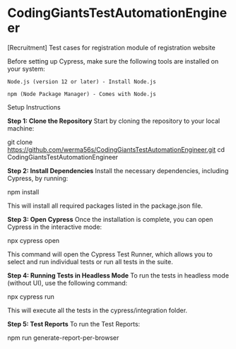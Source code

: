 # CodingGiantsTestAutomationEngineer
[Recruitment] Test cases for registration module of registration website

Before setting up Cypress, make sure the following tools are installed on your system:  

    Node.js (version 12 or later) - Install Node.js  
    
    npm (Node Package Manager) - Comes with Node.js

Setup Instructions


**Step 1: Clone the Repository**
Start by cloning the repository to your local machine:


git clone https://github.com/werma56s/CodingGiantsTestAutomationEngineer.git
cd CodingGiantsTestAutomationEngineer

**Step 2: Install Dependencies**
Install the necessary dependencies, including Cypress, by running:


npm install

This will install all required packages listed in the package.json file.

**Step 3: Open Cypress**
Once the installation is complete, you can open Cypress in the interactive mode:


npx cypress open

This command will open the Cypress Test Runner, which allows you to select and run individual tests or run all tests in the suite.

**Step 4: Running Tests in Headless Mode**
To run the tests in headless mode (without UI), use the following command:


npx cypress run

This will execute all the tests in the cypress/integration folder.

**Step 5: Test Reports**
To run the Test Reports:


npm run generate-report-per-browser
